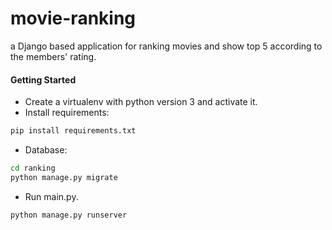 # movie-ranking

a Django based application for ranking movies and show top 5 according to the members' rating.

#### Getting Started
- Create a virtualenv with python version 3 and activate it.
- Install requirements: 
```bash
pip install requirements.txt
```
- Database:
```bash
cd ranking
python manage.py migrate
```
- Run main.py.
```bash
python manage.py runserver
```

